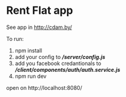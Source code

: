 # Rent Flat app

See app in http://cdam.by/

To run:

1. npm install
2. add your config to __*/server/config.js*__
3. add you facebook credantionals to __*/client/components/auth/auth.service.js*__
4. npm run dev

open on http://localhost:8080/

